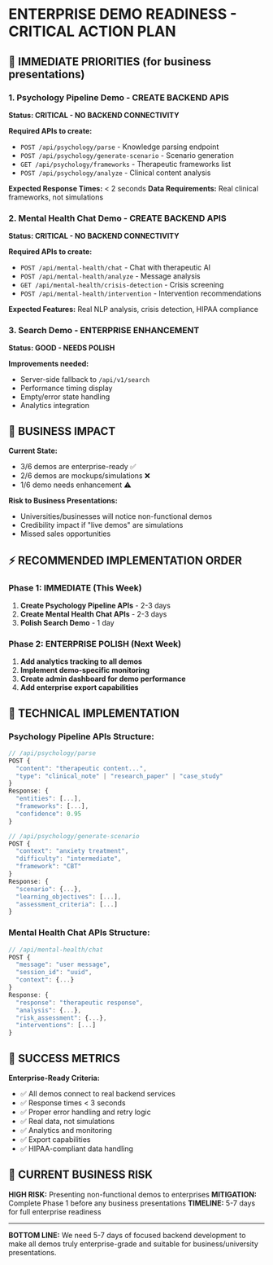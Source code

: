 # ENTERPRISE DEMO READINESS - CRITICAL ACTION PLAN

## 🚨 IMMEDIATE PRIORITIES (for business presentations)

### 1. Psychology Pipeline Demo - CREATE BACKEND APIS
**Status: CRITICAL - NO BACKEND CONNECTIVITY**

**Required APIs to create:**
- `POST /api/psychology/parse` - Knowledge parsing endpoint
- `POST /api/psychology/generate-scenario` - Scenario generation
- `GET /api/psychology/frameworks` - Therapeutic frameworks list
- `POST /api/psychology/analyze` - Clinical content analysis

**Expected Response Times:** < 2 seconds
**Data Requirements:** Real clinical frameworks, not simulations

### 2. Mental Health Chat Demo - CREATE BACKEND APIS  
**Status: CRITICAL - NO BACKEND CONNECTIVITY**

**Required APIs to create:**
- `POST /api/mental-health/chat` - Chat with therapeutic AI
- `POST /api/mental-health/analyze` - Message analysis
- `GET /api/mental-health/crisis-detection` - Crisis screening
- `POST /api/mental-health/intervention` - Intervention recommendations

**Expected Features:** Real NLP analysis, crisis detection, HIPAA compliance

### 3. Search Demo - ENTERPRISE ENHANCEMENT
**Status: GOOD - NEEDS POLISH**

**Improvements needed:**
- Server-side fallback to `/api/v1/search`
- Performance timing display
- Empty/error state handling  
- Analytics integration

## 🎯 BUSINESS IMPACT

**Current State:**
- 3/6 demos are enterprise-ready ✅
- 2/6 demos are mockups/simulations ❌  
- 1/6 demo needs enhancement ⚠️

**Risk to Business Presentations:**
- Universities/businesses will notice non-functional demos
- Credibility impact if "live demos" are simulations
- Missed sales opportunities

## ⚡ RECOMMENDED IMPLEMENTATION ORDER

### Phase 1: IMMEDIATE (This Week)
1. **Create Psychology Pipeline APIs** - 2-3 days
2. **Create Mental Health Chat APIs** - 2-3 days  
3. **Polish Search Demo** - 1 day

### Phase 2: ENTERPRISE POLISH (Next Week)  
1. **Add analytics tracking to all demos**
2. **Implement demo-specific monitoring**
3. **Create admin dashboard for demo performance**
4. **Add enterprise export capabilities**

## 🔧 TECHNICAL IMPLEMENTATION

### Psychology Pipeline APIs Structure:
```typescript
// /api/psychology/parse
POST {
  "content": "therapeutic content...",
  "type": "clinical_note" | "research_paper" | "case_study"
}
Response: {
  "entities": [...],
  "frameworks": [...],
  "confidence": 0.95
}

// /api/psychology/generate-scenario  
POST {
  "context": "anxiety treatment",
  "difficulty": "intermediate",
  "framework": "CBT"
}
Response: {
  "scenario": {...},
  "learning_objectives": [...],
  "assessment_criteria": [...]
}
```

### Mental Health Chat APIs Structure:
```typescript
// /api/mental-health/chat
POST {
  "message": "user message",
  "session_id": "uuid",
  "context": {...}
}
Response: {
  "response": "therapeutic response",
  "analysis": {...},
  "risk_assessment": {...},
  "interventions": [...]
}
```

## 🎯 SUCCESS METRICS

**Enterprise-Ready Criteria:**
- ✅ All demos connect to real backend services
- ✅ Response times < 3 seconds  
- ✅ Proper error handling and retry logic
- ✅ Real data, not simulations
- ✅ Analytics and monitoring
- ✅ Export capabilities
- ✅ HIPAA-compliant data handling

## 🚨 CURRENT BUSINESS RISK

**HIGH RISK:** Presenting non-functional demos to enterprises
**MITIGATION:** Complete Phase 1 before any business presentations
**TIMELINE:** 5-7 days for full enterprise readiness

---

**BOTTOM LINE:** We need 5-7 days of focused backend development to make all demos truly enterprise-grade and suitable for business/university presentations.
